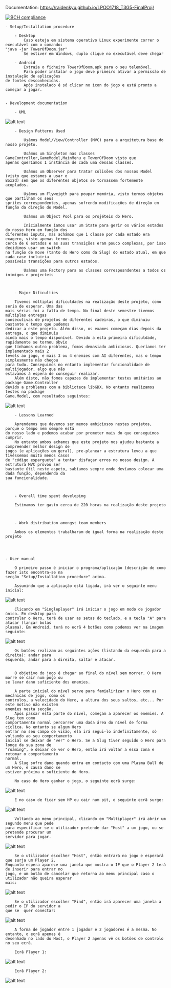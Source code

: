 Documentation:  https://raidenkyu.github.io/LPOO1718_T3G5-FinalProj/ 

[![BCH compliance](https://bettercodehub.com/edge/badge/Raidenkyu/LPOO1718_T3G5-FinalProj?branch=master&token=7a3186593f43cb221c433a6f92e8fea6ee2bd63f)](https://bettercodehub.com/)


	- Setup/Installation procedure
	
		- Desktop
			Caso esteja em sistema operativo Linux experimente correr o executável com o comando: 
	"java -jar TowerOfDoom.jar"
			Se estiver em Windows, duplo clique no executável deve chegar
	
		- Android
			Extraia o ficheiro TowerOfDoom.apk para o seu telemóvel. 
			Para poder instalar o jogo deve primeiro ativar a permissão de instalação de aplicações 
	de fontes desconhecidas.
			Após instalado é só clicar no ícon do jogo e está pronto a começar a jogar.

	
	- Development documentation
	
		- UML
![alt text](FinalUML.png)
		
		
		
		- Design Patterns Used
			
			Usámos Model/View/Controller (MVC) para a arquitetura base do nosso projeto.
	
			Usámos um Singleton nas classes GameController,GameModel,MainMenu e TowerOfDoom visto que
	apenas queríamos 1 instância de cada uma dessas classes.
	
			Usámos um Observer para tratar colisões dos nossos Model (visto que estamos a usar o
	Box2d) sem que os diferentes objetos se tornassem fortemente acoplados.
	
			Usámos um Flyweigth para poupar memória, visto termos objetos que partilham os seus
	sprites correspondentes, apenas sofrendo modificações de direção em função da direção do Model.
	
			Usámos um Object Pool para os projéteis do Hero.
	
			Inicialmente íamos usar um State para gerir os vários estados do nosso Hero em função dos
	diferentes inputs, mas achámos que 1 classe por cada estado era exagero, visto apenas termos
	cerca de 6 estados e as suas transições eram pouco complexas, por isso decidimos usar um switch
	na função de move (tanto do Hero como da Slug) do estado atual, em que cada case incluiria
	possíveis transições para outros estados.
			
			Usámos uma Factory para as classes corresposndentes a todos os inimigos e projecteis
		
		
		
		- Major Dificulties
		
		Tivemos múltiplas dificuldades na realização deste projeto, como seria de esperar. Uma das
	mais sérias foi a falta de tempo. No final deste semestre tivemos múltiplas entregas
	consecutivas de projetos de diferentes cadeiras, o que diminuiu bastante o tempo que pudemos
	dedicar a este projeto. Além disso, os exames começam dias depois da entrega, o que diminuiu
	ainda mais o tempo disponível. Devido a esta primeira dificuldade, rapidamente se tornou óbvio
	que tínhamos outro problema, fomos demasiado ambiciosos. Queríamos ter implementado mais 2
	levels ao jogo, e mais 3 ou 4 enemies com AI diferentes, mas o tempo simplesmente não chegou
	para tudo. Conseguimos no entanto implementar funcionalidade de multijogador, algo que não
	estavamos à espera de conseguir realizar.
		Além disto, não fomos capazes de implementar testes unitários ao package Game.Controller
	devido a problemas com a biblioteca libGDX. No entanto realizamos testes na package
	Game.Model, com resultados seguintes:
	
![alt text](screenshots/CodeCoverage.png)		
		
		
		- Lessons Learned
		
		Aprendemos que devemos ser menos ambiciosos nestes projetos, porque o tempo nem sempre está
	do nosso lado e podemos acabar por prometer mais do que conseguimos cumprir.
		No entanto ambos achamos que este projeto nos ajudou bastante a compreender melhor design de
	jogos (e aplicações em geral), pre-planear a estrutura levou a que tivéssemos muito menos casos
	de "código esparguete" a tentar disfaçar erros no nosso design. A estrutura MVC provou ser
	bastante útil neste aspeto, sabíamos sempre onde devíamos colocar uma dada função, dependendo da
	sua funcionalidade.
		
		
		
		- Overall time spent developing
		
		Estimamos ter gasto cerca de 220 horas na realização deste projeto
		
		
		
		- Work distribution amongst team members
		
		Ambos os elementos trabalharam de igual forma na realização deste projeto
		
	
	
	
	- User manual
	
		O primeiro passo é iniciar o programa/aplicação (descrição de como fazer isto encontra-se na
	secção "Setup/Installation procedure" acima.
		
		Assumindo que a aplicação está ligada, irá ver o seguinte menu inicial:
			
![alt text](screenshots/StartMenu.png)

		Clicando em "Singleplayer" irá iniciar o jogo em modo de jogador único. Em desktop para
	controlar o Hero, terá de usar as setas do teclado, e a tecla "A" para atacar (lançar bolas
	plasma). Em Android, terá no ecrã 4 botões como podemos ver na imagem seguinte:
		
![alt text](screenshots/SingleplayerAndroid.png)

		Os botões realizam as seguintes ações (listando da esquerda para a direita): andar para
	esquerda, andar para a direita, saltar e atacar.
		
		
		O objetivo do jogo é chegar ao final do nível sem morrer. O Hero morre se cair num poço ou
	se levar dano suficiente dos enemies.
		
		A parte inicial do nível serve para famialirizar o Hero com as mecânicas de jogo, como os
	controlos, a velocidade do Hero, a altura dos seus saltos, etc... Por este motivo não existem
	enemies nesta secção.
		Após passar esta parte do nível, começam a aparecer os enemies. A Slug tem como
	comportamento normal percorrer uma dada área do nível de forma cíclica. No entanto se algum Hero
	entrar no seu campo de visão, ela irá segui-lo indefinitamente, só voltando ao seu comportamento
	inicial se deixar de "ver" o Hero. Se a Slug tiver seguido o Hero para longe da sua zona de
	"roaming", e deixar de ver o Hero, então irá voltar a essa zona e retomar o comportamento
	normal.
		A Slug sofre dano quando entra em contacto com uma Plasma Ball de um Hero, e causa dano se
	estiver próxima o suficiente do Hero.

		No caso do Hero ganhar o jogo, o seguinte ecrã surge:
		
![alt text](android/assets/game_won_background.png)		
		
		E no caso de ficar sem HP ou cair num pit, o seguinte ecrã surge:
		
![alt text](android/assets/game_over_background.png)			



		Voltando ao menu principal, clicando em "Multiplayer" irá abrir um segundo menu que pede
	para especificar se o utilizador pretende dar "Host" a um jogo, ou se pretende procurar um
	servidor para jogar.
		
![alt text](screenshots/MultiplayerMenu.png)		 
				
		Se o utilizador escolher "Host", então entrará no jogo e esperará que surja um Player 2.
	Enquanto espera aparece uma janela que mostra o IP que o Player 2 terá de inserir para entrar no
	jogo, e um botão de cancelar que retorna ao menu principal caso o utilizador não queira esperar
	mais:
		
![alt text](screenshots/HostMenu.png)	

		Se o utilizador escolher "Find", então irá aparecer uma janela a pedir o IP do servidor a
	que se	quer conectar:
		
![alt text](screenshots/FindMenu.png)

		
		A forma de jogador entre 1 jogador e 2 jogadores é a mesma. No entanto, o ecrã apenas é
	desenhado no lado do Host, o Player 2 apenas vê os botões de controlo no seu ecrã.
		
		Ecrã Player 1:			
		
![alt text](screenshots/Player1screen.png)		
		
		Ecrã Player 2:
		
![alt text](screenshots/Player2screen.png)


		

